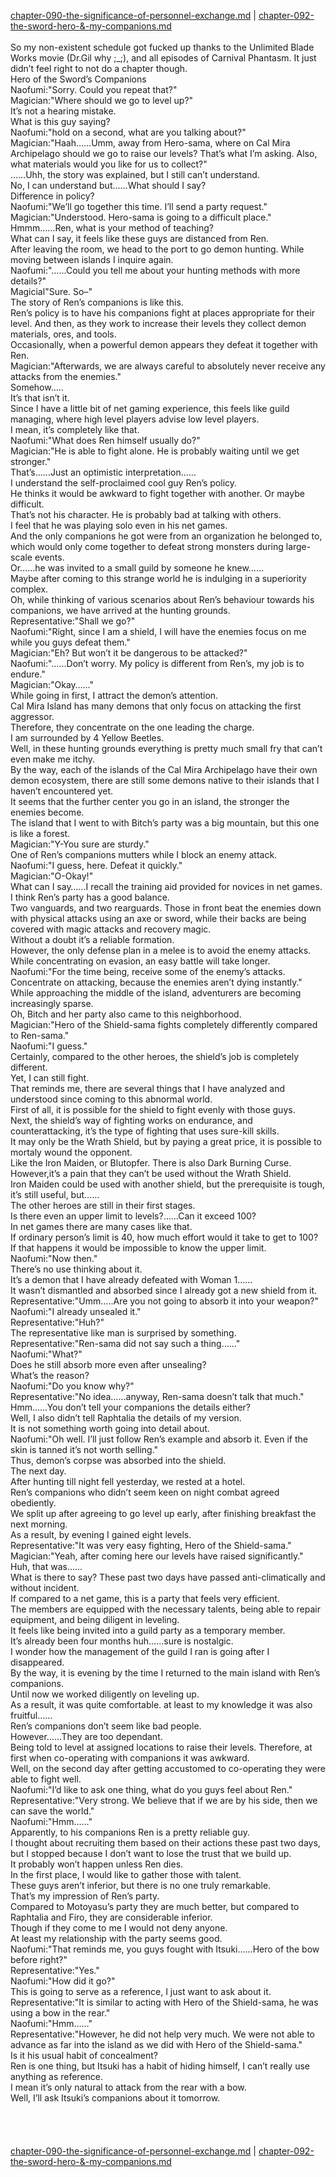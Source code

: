 [chapter-090-the-significance-of-personnel-exchange.md](./chapter-090-the-significance-of-personnel-exchange.md) | [chapter-092-the-sword-hero-&-my-companions.md](./chapter-092-the-sword-hero-&-my-companions.md) <br/>
<br/>
So my non-existent schedule got fucked up thanks to the Unlimited Blade Works movie (Dr.Gil why ;_;), and all episodes of Carnival Phantasm. It just didn’t feel right to not do a chapter though.<br/>
Hero of the Sword’s Companions<br/>
Naofumi:"Sorry. Could you repeat that?"<br/>
Magician:"Where should we go to level up?"<br/>
It’s not a hearing mistake.<br/>
What is this guy saying?<br/>
Naofumi:"hold on a second, what are you talking about?"<br/>
Magician:"Haah……Umm, away from Hero-sama, where on Cal Mira Archipelago should we go to raise our levels? That’s what I’m asking. Also, what materials would you like for us to collect?"<br/>
……Uhh, the story was explained, but I still can’t understand.<br/>
No, I can understand but……What should I say?<br/>
Difference in policy?<br/>
Naofumi:"We’ll go together this time. I’ll send a party request."<br/>
Magician:"Understood. Hero-sama is going to a difficult place."<br/>
Hmmm……Ren, what is your method of teaching?<br/>
What can I say, it feels like these guys are distanced from Ren.<br/>
After leaving the room, we head to the port to go demon hunting. While moving between islands I inquire again.<br/>
Naofumi:"……Could you tell me about your hunting methods with more details?"<br/>
Magicial"Sure. So–"<br/>
The story of Ren’s companions is like this.<br/>
Ren’s policy is to have his companions fight at places appropriate for their level. And then, as they work to increase their levels they collect demon materials, ores, and tools.<br/>
Occasionally, when a powerful demon appears they defeat it together with Ren.<br/>
Magician:"Afterwards, we are always careful to absolutely never receive any attacks from the enemies."<br/>
Somehow…..<br/>
It’s that isn’t it.<br/>
Since I have a little bit of net gaming experience, this feels like guild managing, where high level players advise low level players.<br/>
I mean, it’s completely like that.<br/>
Naofumi:"What does Ren himself usually do?"<br/>
Magician:"He is able to fight alone. He is probably waiting until we get stronger."<br/>
That’s……Just an optimistic interpretation……<br/>
I understand the self-proclaimed cool guy Ren’s policy.<br/>
He thinks it would be awkward to fight together with another. Or maybe difficult.<br/>
That’s not his character. He is probably bad at talking with others.<br/>
I feel that he was playing solo even in his net games.<br/>
And the only companions he got were from an organization he belonged to, which would only come together to defeat strong monsters during large-scale events.<br/>
Or……he was invited to a small guild by someone he knew……<br/>
Maybe after coming to this strange world he is indulging in a superiority complex.<br/>
Oh, while thinking of various scenarios about Ren’s behaviour towards his companions, we have arrived at the hunting grounds.<br/>
Representative:"Shall we go?"<br/>
Naofumi:"Right, since I am a shield, I will have the enemies focus on me while you guys defeat them."<br/>
Magician:"Eh? But won’t it be dangerous to be attacked?"<br/>
Naofumi:"……Don’t worry. My policy is different from Ren’s, my job is to endure."<br/>
Magician:"Okay……"<br/>
While going in first, I attract the demon’s attention.<br/>
Cal Mira Island has many demons that only focus on attacking the first aggressor.<br/>
Therefore, they concentrate on the one leading the charge.<br/>
I am surrounded by 4 Yellow Beetles.<br/>
Well, in these hunting grounds everything is pretty much small fry that can’t even make me itchy.<br/>
By the way, each of the islands of the Cal Mira Archipelago have their own demon ecosystem, there are still some demons native to their islands that I haven’t encountered yet.<br/>
It seems that the further center you go in an island, the stronger the enemies become.<br/>
The island that I went to with Bitch’s party was a big mountain, but this one is like a forest.<br/>
Magician:"Y-You sure are sturdy."<br/>
One of Ren’s companions mutters while I block an enemy attack.<br/>
Naofumi:"I guess, here. Defeat it quickly."<br/>
Magician:"O-Okay!"<br/>
What can I say……I recall the training aid provided for novices in net games.<br/>
I think Ren’s party has a good balance.<br/>
Two vanguards, and two rearguards. Those in front beat the enemies down with physical attacks using an axe or sword, while their backs are being covered with magic attacks and recovery magic.<br/>
Without a doubt it’s a reliable formation.<br/>
However, the only defense plan in a melee is to avoid the enemy attacks.<br/>
While concentrating on evasion, an easy battle will take longer.<br/>
Naofumi:"For the time being, receive some of the enemy’s attacks. Concentrate on attacking, because the enemies aren’t dying instantly."<br/>
While approaching the middle of the island, adventurers are becoming increasingly sparse.<br/>
Oh, Bitch and her party also came to this neighborhood.<br/>
Magician:"Hero of the Shield-sama fights completely differently compared to Ren-sama."<br/>
Naofumi:"I guess."<br/>
Certainly, compared to the other heroes, the shield’s job is completely different.<br/>
Yet, I can still fight.<br/>
That reminds me, there are several things that I have analyzed and understood since coming to this abnormal world.<br/>
First of all, it is possible for the shield to fight evenly with those guys.<br/>
Next, the shield’s way of fighting works on endurance, and counterattacking, it’s the type of fighting that uses sure-kill skills.<br/>
It may only be the Wrath Shield, but by paying a great price, it is possible to mortaly wound the opponent.<br/>
Like the Iron Maiden, or Blutopfer. There is also Dark Burning Curse.<br/>
However,it’s a pain that they can’t be used without the Wrath Shield.<br/>
Iron Maiden could be used with another shield, but the prerequisite is tough, it’s still useful, but……<br/>
The other heroes are still in their first stages.<br/>
Is there even an upper limit to levels?……Can it exceed 100?<br/>
In net games there are many cases like that.<br/>
If ordinary person’s limit is 40, how much effort would it take to get to 100?<br/>
If that happens it would be impossible to know the upper limit.<br/>
Naofumi:"Now then."<br/>
There’s no use thinking about it.<br/>
It’s a demon that I have already defeated with Woman 1……<br/>
It wasn’t dismantled and absorbed since I already got a new shield from it.<br/>
Representative:"Umm…..Are you not going to absorb it into your weapon?"<br/>
Naofumi:"I already unsealed it."<br/>
Representative:"Huh?"<br/>
The representative like man is surprised by something.<br/>
Representative:"Ren-sama did not say such a thing……"<br/>
Naofumi:"What?"<br/>
Does he still absorb more even after unsealing?<br/>
What’s the reason?<br/>
Naofumi:"Do you know why?"<br/>
Representative:"No idea……anyway, Ren-sama doesn’t talk that much."<br/>
Hmm……You don’t tell your companions the details either?<br/>
Well, I also didn’t tell Raphtalia the details of my version.<br/>
It is not something worth going into detail about.<br/>
Naofumi:"Oh well. I’ll just follow Ren’s example and absorb it. Even if the skin is tanned it’s not worth selling."<br/>
Thus, demon’s corpse was absorbed into the shield.<br/>
The next day.<br/>
After hunting till night fell yesterday, we rested at a hotel.<br/>
Ren’s companions who didn’t seem keen on night combat agreed obediently.<br/>
We split up after agreeing to go level up early, after finishing breakfast the next morning.<br/>
As a result, by evening I gained eight levels.<br/>
Representative:"It was very easy fighting, Hero of the Shield-sama."<br/>
Magician:"Yeah, after coming here our levels have raised significantly."<br/>
Huh, that was……<br/>
What is there to say? These past two days have passed anti-climatically and without incident.<br/>
If compared to a net game, this is a party that feels very efficient.<br/>
The members are equipped with the necessary talents, being able to repair equipment, and being diligent in leveling.<br/>
It feels like being invited into a guild party as a temporary member.<br/>
It’s already been four months huh……sure is nostalgic.<br/>
I wonder how the management of the guild I ran is going after I disappeared.<br/>
By the way, it is evening by the time I returned to the main island with Ren’s companions.<br/>
Until now we worked diligently on leveling up.<br/>
As a result, it was quite comfortable. at least to my knowledge it was also fruitful……<br/>
Ren’s companions don’t seem like bad people.<br/>
However……They are too dependant.<br/>
Being told to level at assigned locations to raise their levels. Therefore, at first when co-operating with companions it was awkward.<br/>
Well, on the second day after getting accustomed to co-operating they were able to fight well.<br/>
Naofumi:"I’d like to ask one thing, what do you guys feel about Ren."<br/>
Representative:"Very strong. We believe that if we are by his side, then we can save the world."<br/>
Naofumi:"Hmm……"<br/>
Apparently, to his companions Ren is a pretty reliable guy.<br/>
I thought about recruiting them based on their actions these past two days, but I stopped because I don’t want to lose the trust that we build up.<br/>
It probably won’t happen unless Ren dies.<br/>
In the first place, I would like to gather those with talent.<br/>
These guys aren’t inferior, but there is no one truly remarkable.<br/>
That’s my impression of Ren’s party.<br/>
Compared to Motoyasu’s party they are much better, but compared to Raphtalia and Firo, they are considerable inferior.<br/>
Though if they come to me I would not deny anyone.<br/>
At least my relationship with the party seems good.<br/>
Naofumi:"That reminds me, you guys fought with Itsuki……Hero of the bow before right?"<br/>
Representative:"Yes."<br/>
Naofumi:"How did it go?"<br/>
This is going to serve as a reference, I just want to ask about it.<br/>
Representative:"It is similar to acting with Hero of the Shield-sama, he was using a bow in the rear."<br/>
Naofumi:"Hmm……"<br/>
Representative:"However, he did not help very much. We were not able to advance as far into the island as we did with Hero of the Shield-sama."<br/>
Is it his usual habit of concealment?<br/>
Ren is one thing, but Itsuki has a habit of hiding himself, I can’t really use anything as reference.<br/>
I mean it’s only natural to attack from the rear with a bow.<br/>
Well, I’ll ask Itsuki’s companions about it tomorrow.<br/>
<br/>
<br/>
<br/> <br/>
[chapter-090-the-significance-of-personnel-exchange.md](./chapter-090-the-significance-of-personnel-exchange.md) | [chapter-092-the-sword-hero-&-my-companions.md](./chapter-092-the-sword-hero-&-my-companions.md) <br/>
